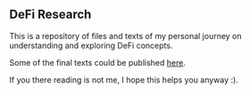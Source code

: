 ## DeFi Research

This is a repository of files and texts of my personal journey on understanding and exploring DeFi concepts.

Some of the final texts could be published [here](https://fernandomeirafilho.github.io/).

If you there reading is not me, I hope this helps you anyway :).
